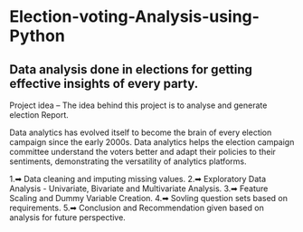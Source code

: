 # Election-voting-Analysis-using-Python

## Data analysis done in elections for getting effective insights of every party. 

Project idea – The idea behind this project is to analyse and generate election  Report.

Data analytics has evolved itself to become the brain of every election campaign since the early 2000s. Data analytics helps the election campaign committee understand the voters better and adapt their policies to their sentiments, demonstrating the versatility of analytics platforms.


1.➡ Data cleaning and imputing missing values.
2.➡ Exploratory Data Analysis - Univariate, Bivariate and Multivariate Analysis.
3.➡ Feature Scaling and Dummy Variable Creation.
4.➡ Sovling question sets based on requirements.
5.➡ Conclusion and Recommendation given based on analysis for future perspective.

